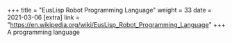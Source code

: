 +++
title = "EusLisp Robot Programming Language"
weight = 33
date = 2021-03-06
[extra]
link = "https://en.wikipedia.org/wiki/EusLisp_Robot_Programming_Language"
+++
A programming language


